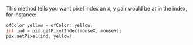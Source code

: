 This method tells you want pixel index an x, y pair would be at in the index, for instance:
```cpp
ofColor yellow = ofColor::yellow;
int ind = pix.getPixelIndex(mouseX, mouseY);
pix.setPixel(ind, yellow);
```
